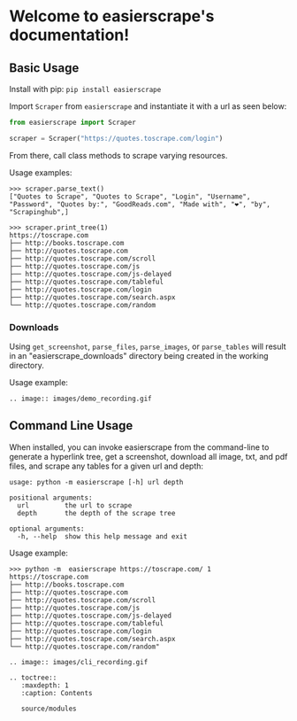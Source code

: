 # Welcome to easierscrape's documentation!

## Basic Usage
Install with pip: `pip install easierscrape`

Import `Scraper` from `easierscrape` and instantiate it with a url as seen below:
```python
from easierscrape import Scraper

scraper = Scraper("https://quotes.toscrape.com/login")
```
From there, call class methods to scrape varying resources.

Usage examples:
```
>>> scraper.parse_text()
["Quotes to Scrape", "Quotes to Scrape", "Login", "Username", "Password", "Quotes by:", "GoodReads.com", "Made with", "❤", "by", "Scrapinghub",]

>>> scraper.print_tree(1)
https://toscrape.com
├── http://books.toscrape.com
├── http://quotes.toscrape.com
├── http://quotes.toscrape.com/scroll
├── http://quotes.toscrape.com/js
├── http://quotes.toscrape.com/js-delayed
├── http://quotes.toscrape.com/tableful
├── http://quotes.toscrape.com/login
├── http://quotes.toscrape.com/search.aspx
└── http://quotes.toscrape.com/random
```

### Downloads
Using `get_screenshot`, `parse_files`, `parse_images`, or `parse_tables` will result in an "easierscrape_downloads" directory being created in the working directory.

Usage example:
```eval_rst
.. image:: images/demo_recording.gif
```

## Command Line Usage
When installed, you can invoke easierscrape from the command-line to generate a hyperlink tree, get a screenshot, download all image, txt, and pdf files, and scrape any tables for a given url and depth:
```
usage: python -m easierscrape [-h] url depth

positional arguments:
  url         the url to scrape
  depth       the depth of the scrape tree

optional arguments:
  -h, --help  show this help message and exit
```
Usage example:
```
>>> python -m  easierscrape https://toscrape.com/ 1
https://toscrape.com
├── http://books.toscrape.com
├── http://quotes.toscrape.com
├── http://quotes.toscrape.com/scroll
├── http://quotes.toscrape.com/js
├── http://quotes.toscrape.com/js-delayed
├── http://quotes.toscrape.com/tableful
├── http://quotes.toscrape.com/login
├── http://quotes.toscrape.com/search.aspx
└── http://quotes.toscrape.com/random"
```
```eval_rst
.. image:: images/cli_recording.gif
```


```eval_rst
.. toctree::
   :maxdepth: 1
   :caption: Contents

   source/modules
```
